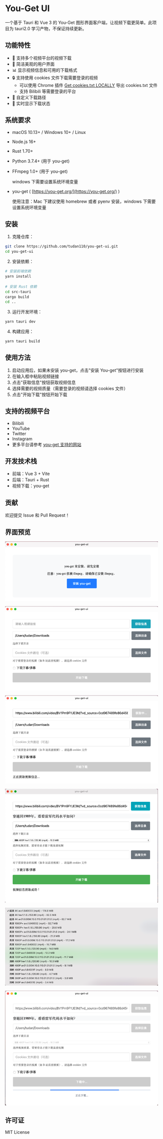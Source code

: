 # You-Get UI

一个基于 Tauri 和 Vue 3 的 You-Get 图形界面客户端，让视频下载更简单。此项目为 tauri2.0 学习产物，不保证持续更新。

## 功能特性

- 🎥 支持多个视频平台的视频下载
- 🎯 简洁美观的用户界面
- 📊 显示视频信息和可用的下载格式
- 🔒 支持使用 cookies 文件下载需要登录的视频
  - 可以使用 Chrome 插件 [Get cookies.txt LOCALLY](https://chrome.google.com/webstore/detail/get-cookiestxt-locally/cclelndahbckbenkjhflpdbgdldlbecc) 导出 cookies.txt 文件
  - 支持 Bilibili 等需要登录的平台
- 📁 自定义下载路径
- 🔄 实时显示下载状态

## 系统要求

- macOS 10.13+ / Windows 10+ / Linux
- Node.js 16+
- Rust 1.70+
- Python 3.7.4+ (用于 you-get)
- FFmpeg 1.0+ (用于 you-get)

  windows 下需要设置系统环境变量
- you-get ( [https://you-get.org/](https://you-get.org/) )

  使用注意：Mac 下建议使用 homebrew 或者 pyenv 安装，windows 下需要设置系统环境变量

## 安装

1. 克隆仓库：
```bash
git clone https://github.com/tudan110/you-get-ui.git
cd you-get-ui
```

2. 安装依赖：
```bash
# 安装前端依赖
yarn install

# 安装 Rust 依赖
cd src-tauri
cargo build
cd ..
```

3. 运行开发环境：
```bash
yarn tauri dev
```

4. 构建应用：
```bash
yarn tauri build
```

## 使用方法

1. 启动应用后，如果未安装 you-get，点击"安装 You-get"按钮进行安装
2. 在输入框中粘贴视频链接
3. 点击"获取信息"按钮获取视频信息
4. 选择需要的视频质量（需要登录的视频请选择 cookies 文件）
5. 点击"开始下载"按钮开始下载

## 支持的视频平台

- Bilibili
- YouTube
- Twitter
- Instagram
- 更多平台请参考 [you-get 支持的网站](https://github.com/soimort/you-get#supported-sites)

## 开发技术栈

- 前端：Vue 3 + Vite
- 后端：Tauri + Rust
- 视频下载：you-get

## 贡献

欢迎提交 Issue 和 Pull Request！

## 界面预览

![image-20250326111016017](./README.assets/image-20250326111016017.png)

![image-20250326111241390](./README.assets/image-20250326111241390.png)

![image-20250326111320936](./README.assets/image-20250326111320936.png)

![image-20250326111346390](./README.assets/image-20250326111346390.png)

![image-20250328091332510](./README.assets/image-20250328091332510.png)

![image-20250326111457907](./README.assets/image-20250326111457907.png)

## 许可证

MIT License
